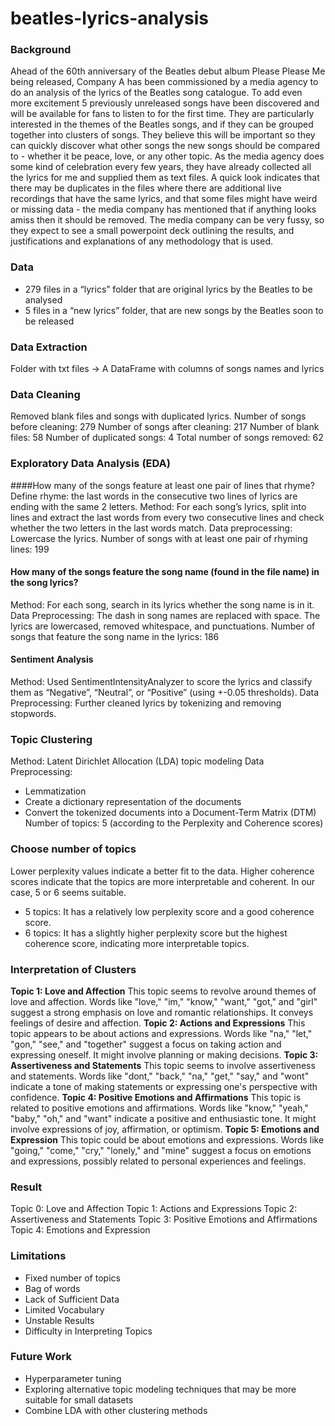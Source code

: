 # beatles-lyrics-analysis

### Background

Ahead of the 60th anniversary of the Beatles debut album Please Please Me being released, Company A has been commissioned by a media agency to do an analysis of the lyrics of the Beatles song catalogue. To add even more excitement 5 previously unreleased songs have been discovered and will be available for fans to listen to for the first time.
They are particularly interested in the themes of the Beatles songs, and if they can be grouped together into clusters of songs. They believe this will be important so they can quickly discover what other songs the new songs should be compared to - whether it be peace, love, or any other topic.
As the media agency does some kind of celebration every few years, they have already collected all the lyrics for me and supplied them as text files. A quick look indicates that there may be duplicates in the files where there are additional live recordings that have the same lyrics, and that some files might have weird or missing data - the media company has mentioned that if anything looks amiss then it should be removed.
The media company can be very fussy, so they expect to see a small powerpoint deck outlining the results, and justifications and explanations of any methodology that is used.

### Data

- 279 files in a “lyrics” folder that are original lyrics by the Beatles to be analysed
- 5 files in a “new lyrics” folder, that are new songs by the Beatles soon to be released

### Data Extraction
Folder with txt files -> A DataFrame with columns of songs names and lyrics

### Data Cleaning
Removed blank files and songs with duplicated lyrics.
Number of songs before cleaning: 279
Number of songs after cleaning: 217
Number of blank files: 58
Number of duplicated songs: 4 
Total number of songs removed: 62

### Exploratory Data Analysis (EDA)

####How many of the songs feature at least one pair of lines that rhyme?
Define rhyme: the last words in the consecutive two lines of lyrics are ending with the same 2 letters.
Method: For each song’s lyrics, split into lines and extract the last words from every two consecutive lines and check whether the two letters in the last words match.
Data preprocessing: Lowercase the lyrics.
Number of songs with at least one pair of rhyming lines: 199

#### How many of the songs feature the song name (found in the file name) in the song lyrics?
Method: For each song, search in its lyrics whether the song name is in it.
Data Preprocessing: The dash in song names are replaced with space. The lyrics are lowercased, removed whitespace, and punctuations.
Number of songs that feature the song name in the lyrics: 186

#### Sentiment Analysis
Method: Used SentimentIntensityAnalyzer to score the lyrics and classify them as “Negative”, “Neutral”, or “Positive” (using +-0.05 thresholds).
Data Preprocessing: Further cleaned lyrics by tokenizing and removing stopwords.


### Topic Clustering
Method: Latent Dirichlet Allocation (LDA) topic modeling Data Preprocessing:
- Lemmatization
- Create a dictionary representation of the documents
- Convert the tokenized documents into a Document-Term Matrix (DTM)
Number of topics: 5 (according to the Perplexity and Coherence scores)

### Choose number of topics
Lower perplexity values indicate a better fit to the data. Higher coherence scores indicate that the topics are more interpretable and coherent. In our case, 5 or 6 seems suitable.
- 5 topics: It has a relatively low perplexity score and a good coherence score.
- 6 topics: It has a slightly higher perplexity score but the highest coherence score, indicating more interpretable topics.

### Interpretation of Clusters
**Topic 1: Love and Affection**
This topic seems to revolve around themes of love and affection. Words like "love," "im," "know," "want," "got," and "girl" suggest a strong emphasis on love and romantic relationships. It conveys feelings of desire and affection.
**Topic 2: Actions and Expressions**
This topic appears to be about actions and expressions. Words like "na," "let," "gon," "see," and "together" suggest a focus on taking action and expressing oneself. It might involve planning or making decisions.
**Topic 3: Assertiveness and Statements**
This topic seems to involve assertiveness and statements. Words like "dont," "back," "na," "get," "say," and "wont" indicate a tone of making statements or expressing one's perspective with confidence.
**Topic 4: Positive Emotions and Affirmations**
This topic is related to positive emotions and affirmations. Words like "know," "yeah," "baby," "oh," and "want" indicate a positive and enthusiastic tone. It might involve expressions of joy, affirmation, or optimism.
**Topic 5: Emotions and Expression**
This topic could be about emotions and expressions. Words like "going," "come," "cry," "lonely," and "mine" suggest a focus on emotions and expressions, possibly related to personal experiences and feelings.

### Result
Topic 0: Love and Affection
Topic 1: Actions and Expressions
Topic 2: Assertiveness and Statements 
Topic 3: Positive Emotions and Affirmations 
Topic 4: Emotions and Expression

### Limitations
- Fixed number of topics
- Bag of words
- Lack of Sufficient Data
- Limited Vocabulary
- Unstable Results
- Difficulty in Interpreting Topics

### Future Work
- Hyperparameter tuning
- Exploring alternative topic modeling techniques that may be more suitable for small datasets
- Combine LDA with other clustering methods
